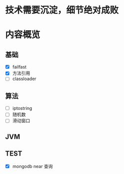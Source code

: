 # 技术需要沉淀，细节绝对成败
# 内容概览
## 基础
+ [x] failfast
+ [x] 方法引用
+ [ ] classloader

## 算法
+ [ ] iptostring
+ [ ] 随机数
+ [ ] 滑动窗口

## JVM

##  TEST 
+ [X] mongodb near 查询
